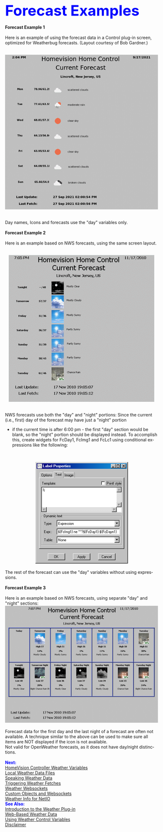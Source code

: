 <!-- $Revision: 1.7 $ -->
<!-- $Date: 2021/10/05 02:07:51 $ -->
<html>
<head>
  <title>Weather Plug-in - Forecast Examples</title>
  <link rel="prev" href="controlvars">
  <link rel="next" href="hvwxvars">
</head>

<body style="" lang="EN-US" link="blue" vlink="purple">

<font color="#0000ff" size="12"><b>Forecast Examples</b></font>
<br><br>
<b>
Forecast Example 1
</b>
<br><br>
Here is an example of using the forecast data in a Control plug-in screen,
optimized for Weatherbug forecasts. (Layout courtesy of Bob Gardner.)

<br>
<center><img  alt="Forecast Example" src="fcexample.gif"></center>
<br>

Day names, Icons and forecasts use the "day" variables only.
<br><br>
<b>
Forecast Example 2
</b>
<br><br>
Here is an example based on NWS forecasts, using the same screen layout.

<br>
<center><img  alt="Forecast Example" src="forecastexample2.gif"></center>
<br>

NWS forecasts use both the "day" and "night" portions:
Since the current (i.e., first) day of the forecast may have just a "night" portion
- if the current time is after 6:00 pm -
the first "day" section would be blank, so the "night" portion should be displayed instead.
To accomplish this, create widgets for FcDay1,
FcImg1 and FcLc1 using conditional expressions like the following:
<br>
<br>
<center><img  alt="Forecast Example" src="forecastwidget1.gif"></center>
<br>
The rest of the forecast can use the "day" variables without using expressions.
<br><br>
<b>
Forecast Example 3
</b>
<br><br>
Here is an example based on NWS forecasts, using separate "day" and "night" sections:

<br>
<center><img  alt="Forecast Example" src="forecastexample3.gif"></center>
<br>
Forecast data for the first day and the last night of a forecast are often not available.
A technique similar to the above can be used to make sure
all items are NOT displayed if the icon is not available.
<br>
Not valid for OpenWeather forecasts, as it does not have day/night distinctions.
<br><br>
<font color="#0000FF"><b>Next:</b></font><br>
<a href="hvwxvars">HomeVision Controller Weather Variables</a><br>
<a href="localwx">Local Weather Data Files</a><br>
<a href="speechwx">Speaking Weather Data</a><br>
<a href="wxtriggers">Triggering Weather Fetches</a><br>
<a href="wxws">Weather Websockets</a><br>
<a href="custom">Custom Objects and Websockets</a><br>
<a href="netio">Weather Info for NetIO</a><br>
<font color="#0000FF"><b>See Also:</b></font><br>
<a href="index">Introduction to the Weather Plug-in</a><br>
<a href="webwx">Web-Based Weather Data</a><br>
<a href="controlvars">Using Weather Control Variables</a><br>
<a href="disclaimer">Disclaimer</a><br>
</body>
</html>
